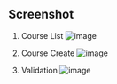 ## Screenshot

1. Course List
![image](https://github.com/user-attachments/assets/924cc1ed-265b-4184-9a00-e1a8e2a3c3fe)

2. Course Create
![image](https://github.com/user-attachments/assets/2ecddd74-7f17-45eb-ad19-35dfb734b13c)

3. Validation
![image](https://github.com/user-attachments/assets/1e5b10d0-e40d-4a9e-9d42-6cc29b3ce62e)
